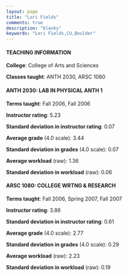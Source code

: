 ```yaml
---
layout: page
title: "Lori Fields" 
comments: true
description: "blanks"
keywords: "Lori Fields,CU,Boulder"
---
```

<head>
<script src="https://ajax.googleapis.com/ajax/libs/jquery/2.1.3/jquery.min.js"></script>
<script src="https://dl.dropboxusercontent.com/s/pc42nxpaw1ea4o9/highcharts.js?dl=0"></script>
<!-- <script src="../assets/js/highcharts.js"></script> -->
<style type="text/css">@font-face {
	font-family: "Bebas Neue";
	src: url(https://www.filehosting.org/file/details/544349/BebasNeue Regular.otf) format("opentype");
	}
	h1.Bebas { 
		font-family: "Bebas Neue", Verdana, Tahoma;
	}
</style>
</head>
	   
#### TEACHING INFORMATION

**College**: College of Arts and Sciences

**Classes taught**: ANTH 2030, ARSC 1080

#### ANTH 2030: LAB IN PHYSICAL ANTH 1

**Terms taught**: Fall 2006, Fall 2006

**Instructor rating**: 5.23

**Standard deviation in instructor rating**: 0.07

**Average grade** (4.0 scale): 3.44

**Standard deviation in grades** (4.0 scale): 0.07

**Average workload** (raw): 1.36

**Standard deviation in workload** (raw): 0.06

#### ARSC 1080: COLLEGE WRTNG & RESEARCH

**Terms taught**: Fall 2006, Spring 2007, Fall 2007

**Instructor rating**: 3.86

**Standard deviation in instructor rating**: 0.61

**Average grade** (4.0 scale): 2.77

**Standard deviation in grades** (4.0 scale): 0.29

**Average workload** (raw): 2.23

**Standard deviation in workload** (raw): 0.19

